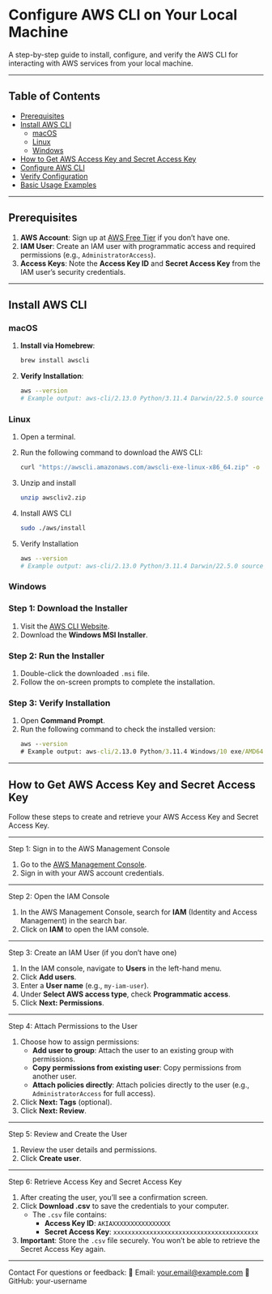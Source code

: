 # Configure AWS CLI on Your Local Machine

A step-by-step guide to install, configure, and verify the AWS CLI for interacting with AWS services from your local machine.

---

## Table of Contents
- [Prerequisites](#prerequisites)
- [Install AWS CLI](#install-aws-cli)
  - [macOS](#macos)
  - [Linux](#linux)
  - [Windows](#windows)
- [How to Get AWS Access Key and Secret Access Key](#how-to-get-aws-access-and-secret-key)
- [Configure AWS CLI](#configure-aws-cli)
- [Verify Configuration](#verify-configuration)
- [Basic Usage Examples](#basic-usage-examples)


---

## Prerequisites

1. **AWS Account**: Sign up at [AWS Free Tier](https://aws.amazon.com/free/) if you don’t have one.
2. **IAM User**: Create an IAM user with programmatic access and required permissions (e.g., `AdministratorAccess`).
3. **Access Keys**: Note the **Access Key ID** and **Secret Access Key** from the IAM user’s security credentials.

---

## Install AWS CLI 

### macOS
1. **Install via Homebrew**:
   ```bash
   brew install awscli
   
2. **Verify Installation**:
   ```bash
   aws --version
   # Example output: aws-cli/2.13.0 Python/3.11.4 Darwin/22.5.0 source/arm64
   
### Linux

1. Open a terminal.  
2. Run the following command to download the AWS CLI:  

   ```bash
   curl "https://awscli.amazonaws.com/awscli-exe-linux-x86_64.zip" -o "awscliv2.zip"
3. Unzip and install
   ```bash
   unzip awscliv2.zip
4. Install AWS CLI
   ```bash
   sudo ./aws/install

6. Verify Installation
   ```bash
   aws --version
   # Example output: aws-cli/2.13.0 Python/3.11.4 Darwin/22.5.0 source/arm64
   
### Windows

### Step 1: Download the Installer
1. Visit the [AWS CLI Website](https://aws.amazon.com/cli/).
2. Download the **Windows MSI Installer**.

### Step 2: Run the Installer
1. Double-click the downloaded `.msi` file.
2. Follow the on-screen prompts to complete the installation.

### Step 3: Verify Installation
1. Open **Command Prompt**.
2. Run the following command to check the installed version:
   ```cmd
   aws --version
   # Example output: aws-cli/2.13.0 Python/3.11.4 Windows/10 exe/AMD64

---

## How to Get AWS Access Key and Secret Access Key

Follow these steps to create and retrieve your AWS Access Key and Secret Access Key.

---

Step 1: Sign in to the AWS Management Console
1. Go to the [AWS Management Console](https://aws.amazon.com/console/).
2. Sign in with your AWS account credentials.

---

Step 2: Open the IAM Console
1. In the AWS Management Console, search for **IAM** (Identity and Access Management) in the search bar.
2. Click on **IAM** to open the IAM console.

---

Step 3: Create an IAM User (if you don’t have one)
1. In the IAM console, navigate to **Users** in the left-hand menu.
2. Click **Add users**.
3. Enter a **User name** (e.g., `my-iam-user`).
4. Under **Select AWS access type**, check **Programmatic access**.
5. Click **Next: Permissions**.

---

Step 4: Attach Permissions to the User
1. Choose how to assign permissions:
   - **Add user to group**: Attach the user to an existing group with permissions.
   - **Copy permissions from existing user**: Copy permissions from another user.
   - **Attach policies directly**: Attach policies directly to the user (e.g., `AdministratorAccess` for full access).
2. Click **Next: Tags** (optional).
3. Click **Next: Review**.

---

Step 5: Review and Create the User
1. Review the user details and permissions.
2. Click **Create user**.

---

Step 6: Retrieve Access Key and Secret Access Key
1. After creating the user, you’ll see a confirmation screen.
2. Click **Download .csv** to save the credentials to your computer.
   - The `.csv` file contains:
     - **Access Key ID**: `AKIAXXXXXXXXXXXXXXXX`
     - **Secret Access Key**: `xxxxxxxxxxxxxxxxxxxxxxxxxxxxxxxxxxxxxxxx`
3. **Important**: Store the `.csv` file securely. You won’t be able to retrieve the Secret Access Key again.

---



Contact
For questions or feedback:
📧 Email: your.email@example.com
🐙 GitHub: your-username

